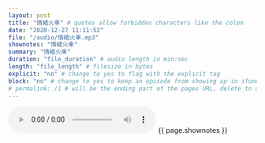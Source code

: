 ```yaml
---
layout: post
title: "情緒火車" # quotes allow forbidden characters like the colon
date: "2020-12-27 11:11:52"
file: "/audio/情緒火車.mp3"
shownotes: "情緒火車"
summary: "情緒火車"
duration: "file_duration" # audio length in min:sec
length: "file_length" # filesize in bytes
explicit: "no" # change to yes to flag with the explicit tag
block: "no" # change to yes to keep an episode from showing up in iTunes
# permalink: /1 # will be the ending part of the pages URL, delete to default to the title
---
```


<audio controls>
<source src="{{site.url}}{{site.baseurl}}{{ page.file }}" type="audio/x-mp3">
Your browser does not support the audio element.
</audio>
{{ page.shownotes }}
